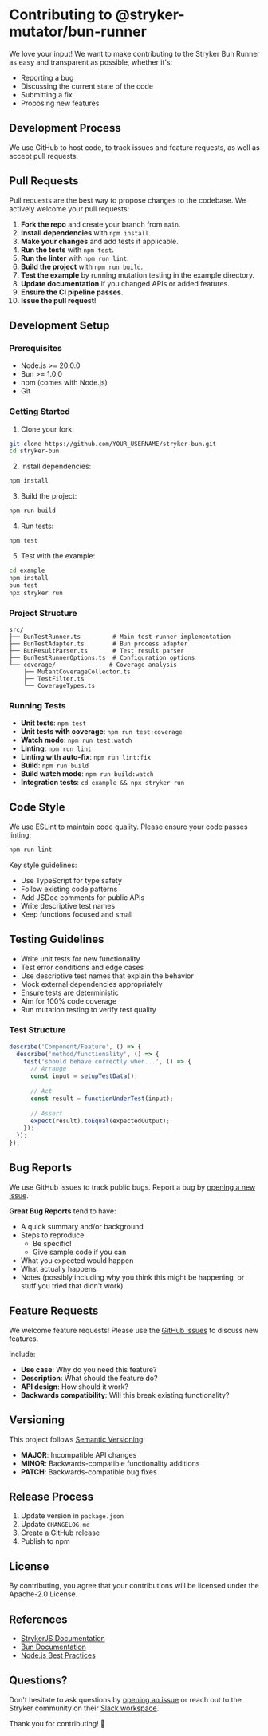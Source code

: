 # Contributing to @stryker-mutator/bun-runner

We love your input! We want to make contributing to the Stryker Bun Runner as easy and transparent as possible, whether it's:

- Reporting a bug
- Discussing the current state of the code
- Submitting a fix
- Proposing new features

## Development Process

We use GitHub to host code, to track issues and feature requests, as well as accept pull requests.

## Pull Requests

Pull requests are the best way to propose changes to the codebase. We actively welcome your pull requests:

1. **Fork the repo** and create your branch from `main`.
2. **Install dependencies** with `npm install`.
3. **Make your changes** and add tests if applicable.
4. **Run the tests** with `npm test`.
5. **Run the linter** with `npm run lint`.
6. **Build the project** with `npm run build`.
7. **Test the example** by running mutation testing in the example directory.
8. **Update documentation** if you changed APIs or added features.
9. **Ensure the CI pipeline passes**.
10. **Issue the pull request**!

## Development Setup

### Prerequisites

- Node.js >= 20.0.0
- Bun >= 1.0.0
- npm (comes with Node.js)
- Git

### Getting Started

1. Clone your fork:
```bash
git clone https://github.com/YOUR_USERNAME/stryker-bun.git
cd stryker-bun
```

2. Install dependencies:
```bash
npm install
```

3. Build the project:
```bash
npm run build
```

4. Run tests:
```bash
npm test
```

5. Test with the example:
```bash
cd example
npm install
bun test
npx stryker run
```

### Project Structure

```
src/
├── BunTestRunner.ts         # Main test runner implementation
├── BunTestAdapter.ts        # Bun process adapter
├── BunResultParser.ts       # Test result parser
├── BunTestRunnerOptions.ts  # Configuration options
└── coverage/               # Coverage analysis
    ├── MutantCoverageCollector.ts
    ├── TestFilter.ts
    └── CoverageTypes.ts
```

### Running Tests

- **Unit tests**: `npm test`
- **Unit tests with coverage**: `npm run test:coverage`
- **Watch mode**: `npm run test:watch`
- **Linting**: `npm run lint`
- **Linting with auto-fix**: `npm run lint:fix`
- **Build**: `npm run build`
- **Build watch mode**: `npm run build:watch`
- **Integration tests**: `cd example && npx stryker run`

## Code Style

We use ESLint to maintain code quality. Please ensure your code passes linting:

```bash
npm run lint
```

Key style guidelines:
- Use TypeScript for type safety
- Follow existing code patterns
- Add JSDoc comments for public APIs
- Write descriptive test names
- Keep functions focused and small

## Testing Guidelines

- Write unit tests for new functionality
- Test error conditions and edge cases
- Use descriptive test names that explain the behavior
- Mock external dependencies appropriately
- Ensure tests are deterministic
- Aim for 100% code coverage
- Run mutation testing to verify test quality

### Test Structure

```typescript
describe('Component/Feature', () => {
  describe('method/functionality', () => {
    test('should behave correctly when...', () => {
      // Arrange
      const input = setupTestData();
      
      // Act
      const result = functionUnderTest(input);
      
      // Assert
      expect(result).toEqual(expectedOutput);
    });
  });
});
```

## Bug Reports

We use GitHub issues to track public bugs. Report a bug by [opening a new issue](https://github.com/stryker-mutator/stryker-bun/issues).

**Great Bug Reports** tend to have:

- A quick summary and/or background
- Steps to reproduce
  - Be specific!
  - Give sample code if you can
- What you expected would happen
- What actually happens
- Notes (possibly including why you think this might be happening, or stuff you tried that didn't work)

## Feature Requests

We welcome feature requests! Please use the [GitHub issues](https://github.com/stryker-mutator/stryker-bun/issues) to discuss new features.

Include:
- **Use case**: Why do you need this feature?
- **Description**: What should the feature do?
- **API design**: How should it work?
- **Backwards compatibility**: Will this break existing functionality?

## Versioning

This project follows [Semantic Versioning](https://semver.org/):
- **MAJOR**: Incompatible API changes
- **MINOR**: Backwards-compatible functionality additions
- **PATCH**: Backwards-compatible bug fixes

## Release Process

1. Update version in `package.json`
2. Update `CHANGELOG.md`
3. Create a GitHub release
4. Publish to npm

## License

By contributing, you agree that your contributions will be licensed under the Apache-2.0 License.

## References

- [StrykerJS Documentation](https://stryker-mutator.io/docs/stryker-js/)
- [Bun Documentation](https://bun.sh/docs)
- [Node.js Best Practices](https://github.com/goldbergyoni/nodebestpractices)

## Questions?

Don't hesitate to ask questions by [opening an issue](https://github.com/stryker-mutator/stryker-bun/issues) or reach out to the Stryker community on their [Slack workspace](https://join.slack.com/t/stryker-mutator/shared_invite/enQtOTUyMTYyNTg1NDQ0LTU4ODNmZDlmN2I3MmEyMTVhYjZlYmJkOThlNTY3NTM1M2QxYmM5YTM3ODQxYmJjY2YyYzllM2RkMmM1NjNjZjM).

Thank you for contributing! 🎉
